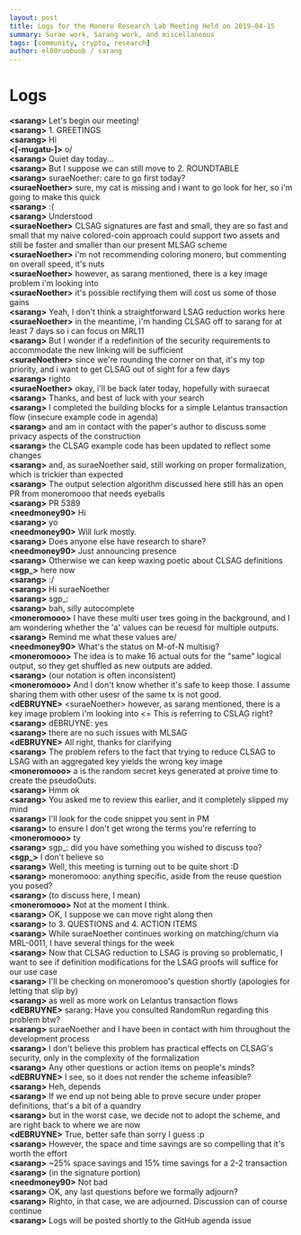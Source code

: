 ```yaml
---
layout: post
title: Logs for the Monero Research Lab Meeting Held on 2019-04-15
summary: Surae work, Sarang work, and miscellaneous
tags: [community, crypto, research]
author: el00ruobuob / sarang
---
```


# Logs  

**\<sarang>** Let's begin our meeting!  
**\<sarang>** 1. GREETINGS  
**\<sarang>** Hi  
**\<[-mugatu-]>** o/  
**\<sarang>** Quiet day today...  
**\<sarang>** But I suppose we can still move to 2. ROUNDTABLE  
**\<sarang>** suraeNoether: care to go first today?  
**\<suraeNoether>** sure, my cat is missing and i want to go look for her, so i'm going to make this quick  
**\<sarang>** :(  
**\<sarang>** Understood  
**\<suraeNoether>** CLSAG signatures are fast and small, they are so fast and small that my naive colored-coin approach could support two assets and still be faster and smaller than our present MLSAG scheme  
**\<suraeNoether>** i'm not recommending coloring monero, but commenting on overall speed, it's nuts  
**\<suraeNoether>** however, as sarang mentioned, there is a key image problem i'm looking into  
**\<suraeNoether>** it's possible rectifying them will cost us some of those gains  
**\<sarang>** Yeah, I don't think a straightforward LSAG reduction works here  
**\<suraeNoether>** in the meantime, i'm handing CLSAG off to sarang for at least 7 days so i can focus on MRL11  
**\<sarang>** But I wonder if a redefinition of the security requirements to accommodate the new linking will be sufficient  
**\<suraeNoether>** since we're rounding the corner on that, it's my top priority, and i want to get CLSAG out of sight for a few days  
**\<sarang>** righto  
**\<suraeNoether>** okay, i'll be back later today, hopefully with suraecat  
**\<sarang>** Thanks, and best of luck with your search  
**\<sarang>** I completed the building blocks for a simple Lelantus transaction flow (insecure example code in agenda)  
**\<sarang>** and am in contact with the paper's author to discuss some privacy aspects of the construction  
**\<sarang>** the CLSAG example code has been updated to reflect some changes  
**\<sarang>** and, as suraeNoether said, still working on proper formalization, which is trickier than expected  
**\<sarang>** The output selection algorithm discussed here still has an open PR from moneromooo that needs eyeballs  
**\<sarang>** PR 5389  
**\<needmoney90>** Hi  
**\<sarang>** yo  
**\<needmoney90>** Will lurk mostly.  
**\<sarang>** Does anyone else have research to share?  
**\<needmoney90>** Just announcing presence  
**\<sarang>** Otherwise we can keep waxing poetic about CLSAG definitions  
**\<sgp\_>** here now  
**\<sarang>** :/  
**\<sarang>** Hi suraeNoether  
**\<sarang>** sgp\_:  
**\<sarang>** bah, silly autocomplete  
**\<moneromooo>** I have these multi user txes going in the background, and I am wondering whether the 'a' values can be reuesd for multiple outputs.  
**\<sarang>** Remind me what these values are/  
**\<needmoney90>** What's the status on M-of-N multisig?  
**\<moneromooo>** The idea is to make 16 actual outs for the "same" logical output, so they get shuffled as new outputs are added.  
**\<sarang>** (our notation is often inconsistent)  
**\<moneromooo>** And I don't know whether it's safe to keep those. I assume sharing them with other usesr of the same tx is not good.  
**\<dEBRUYNE>** \<suraeNoether> however, as sarang mentioned, there is a key image problem i'm looking into \<= This is referring to CSLAG right?  
**\<sarang>** dEBRUYNE: yes  
**\<sarang>** there are no such issues with MLSAG  
**\<dEBRUYNE>** All right, thanks for clarifying  
**\<sarang>** The problem refers to the fact that trying to reduce CLSAG to LSAG with an aggregated key yields the wrong key image  
**\<moneromooo>** a is the random secret keys generated at proive time to create the pseudoOuts.  
**\<sarang>** Hmm ok  
**\<sarang>** You asked me to review this earlier, and it completely slipped my mind  
**\<sarang>** I'll look for the code snippet you sent in PM  
**\<sarang>** to ensure I don't get wrong the terms you're referring to  
**\<moneromooo>** ty  
**\<sarang>** sgp\_: did you have something you wished to discuss too?  
**\<sgp\_>** I don't believe so  
**\<sarang>** Well, this meeting is turning out to be quite short :D  
**\<sarang>** moneromooo: anything specific, aside from the reuse question you posed?  
**\<sarang>** (to discuss here, I mean)  
**\<moneromooo>** Not at the moment I think.  
**\<sarang>** OK, I suppose we can move right along then  
**\<sarang>** to 3. QUESTIONS and 4. ACTION ITEMS  
**\<sarang>** While suraeNoether continues working on matching/churn via MRL-0011, I have several things for the week  
**\<sarang>** Now that CLSAG reduction to LSAG is proving so problematic, I want to see if definition modifications for the LSAG proofs will suffice for our use case  
**\<sarang>** I'll be checking on moneromooo's question shortly (apologies for letting that slip by)  
**\<sarang>** as well as more work on Lelantus transaction flows  
**\<dEBRUYNE>** sarang: Have you consulted RandomRun regarding this problem btw?  
**\<sarang>** suraeNoether and I have been in contact with him throughout the development process  
**\<sarang>** I don't believe this problem has practical effects on CLSAG's security, only in the complexity of the formalization  
**\<sarang>** Any other questions or action items on people's minds?  
**\<dEBRUYNE>** I see, so it does not render the scheme infeasible?  
**\<sarang>** Heh, depends  
**\<sarang>** If we end up not being able to prove secure under proper definitions, that's a bit of a quandry  
**\<sarang>** but in the worst case, we decide not to adopt the scheme, and are right back to where we are now  
**\<dEBRUYNE>** True, better safe than sorry I guess :p  
**\<sarang>** However, the space and time savings are so compelling that it's worth the effort  
**\<sarang>** ~25% space savings and 15% time savings for a 2-2 transaction  
**\<sarang>** (in the signature portion)  
**\<needmoney90>** Not bad  
**\<sarang>** OK, any last questions before we formally adjourn?  
**\<sarang>** Righto, in that case, we are adjourned. Discussion can of course continue  
**\<sarang>** Logs will be posted shortly to the GitHub agenda issue  
